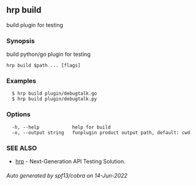 ## hrp build

build plugin for testing

### Synopsis

build python/go plugin for testing

```
hrp build $path ... [flags]
```

### Examples

```
  $ hrp build plugin/debugtalk.go
  $ hrp build plugin/debugtalk.py
```

### Options

```
  -h, --help            help for build
  -o, --output string   funplugin product output path, default: cwd
```

### SEE ALSO

* [hrp](hrp.md)	 - Next-Generation API Testing Solution.

###### Auto generated by spf13/cobra on 14-Jun-2022
